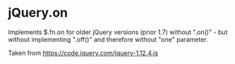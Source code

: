 # jQuery.on

Implements $.fn.on for older jQuery versions (prior 1.7) without ".on()" - but without implementing ".off()" and therefore without "one" parameter.

Taken from https://code.jquery.com/jquery-1.12.4.js 
